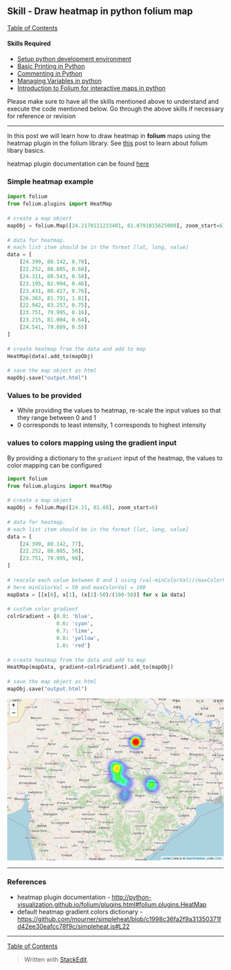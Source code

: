 ## Skill - Draw heatmap in python folium map

[Table of Contents](https://nagasudhir.blogspot.com/2020/04/taming-python-table-of-contents.html)

#### Skills Required
* [Setup python development environment](https://nagasudhir.blogspot.com/2020/04/setup-python-development-environment_14.html)
* [Basic Printing in Python](https://nagasudhir.blogspot.com/2020/04/basic-printing-in-python.html)
* [Commenting in Python](https://nagasudhir.blogspot.com/2020/04/comments-in-python.html)
* [Managing Variables in python](https://nagasudhir.blogspot.com/2020/04/managing-variables-in-python.html)
* [Introduction to Folium for interactive maps in python](https://nagasudhir.blogspot.com/2021/07/introduction-to-folium-for-interactive.html)

Please make sure to have all the skills mentioned above to understand and execute the code mentioned below. Go through the above skills if necessary for reference or revision
<hr/>

In this post we will learn how to draw heatmap in **folium** maps using the heatmap plugin in the folium library. See [this](https://nagasudhir.blogspot.com/2021/07/introduction-to-folium-for-interactive.html) post to learn about folium libary basics.

heatmap plugin documentation can be found [here](http://python-visualization.github.io/folium/plugins.html#folium.plugins.HeatMap)

### Simple heatmap example
```python
import folium
from folium.plugins import HeatMap

# create a map object
mapObj = folium.Map([24.2170111233401, 81.0791015625000], zoom_start=6)

# data for heatmap. 
# each list item should be in the format [lat, long, value]
data = [
    [24.399, 80.142, 0.78],
    [22.252, 80.885, 0.68],
    [24.311, 80.543, 0.58],
    [23.195, 82.994, 0.46],
    [23.431, 80.427, 0.76],
    [26.363, 81.791, 1.81],
    [22.942, 83.257, 0.75],
    [23.751, 79.995, 0.16],
    [23.215, 81.004, 0.64],
    [24.541, 79.889, 0.55]
]

# create heatmap from the data and add to map
HeatMap(data).add_to(mapObj)

# save the map object as html
mapObj.save("output.html")
```

### Values to be provided
* While providing the values to heatmap, re-scale the input values so that they range between 0 and 1
* 0 corresponds to least intensity, 1 corresponds to highest intensity

### values to colors mapping using the gradient input
By providing a dictionary to the ```gradient``` input of the heatmap, the values to color mapping can be configured
```python
import folium
from folium.plugins import HeatMap

# create a map object
mapObj = folium.Map([24.21, 81.08], zoom_start=6)

# data for heatmap.
# each list item should be in the format [lat, long, value]
data = [
    [24.399, 80.142, 77],
    [22.252, 80.885, 50],
    [23.751, 79.995, 98],
]

# rescale each value between 0 and 1 using (val-minColorVal)/(maxColorVal-minColorVal)
# here minColorVal = 50 and maxColorVal = 100
mapData = [[x[0], x[1], (x[2]-50)/(100-50)] for x in data]

# custom color gradient
colrGradient = {0.0: 'blue',
                0.6: 'cyan',
                0.7: 'lime',
                0.8: 'yellow',
                1.0: 'red'}

# create heatmap from the data and add to map
HeatMap(mapData, gradient=colrGradient).add_to(mapObj)

# save the map object as html
mapObj.save("output.html")
```

![folium_heatmap_demo](https://github.com/nagasudhirpulla/taming_python/raw/master/blog/skills/assets/img/folium_heatmap_demo.png)

<hr/>

### References
* heatmap plugin documentation - http://python-visualization.github.io/folium/plugins.html#folium.plugins.HeatMap
* default heatmap gradient colors dictionary - https://github.com/mourner/simpleheat/blob/c1998c36fa2f9a31350371fd42ee30eafcc78f9c/simpleheat.js#L22

<hr/>

[Table of Contents](https://nagasudhir.blogspot.com/2020/04/taming-python-table-of-contents.html)





> Written with [StackEdit](https://stackedit.io/).
<!--stackedit_data:
eyJoaXN0b3J5IjpbLTE3ODk3MjIyNDksMTkxMjc3NzE0NywtMT
czNjMyNzk0MywtNzkxMzkxNjM1LDkxNTY0NjQyMiwtMTg5ODQ4
NDcyNCw5ODg2NjQwMV19
-->